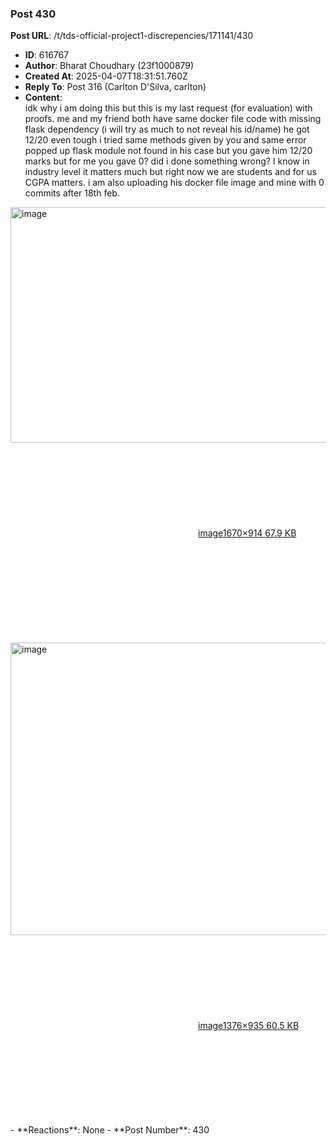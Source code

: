 ### Post 430
**Post URL**: /t/tds-official-project1-discrepencies/171141/430
- **ID**: 616767
- **Author**: Bharat Choudhary (23f1000879)
- **Created At**: 2025-04-07T18:31:51.760Z
- **Reply To**: Post 316 (Carlton D'Silva, carlton)
- **Content**:  
  idk why i am doing this but this is my last request (for evaluation) with proofs. me and my friend both have same docker file code with missing flask dependency (i will try as much to not reveal his id/name) he got 12/20 even tough i tried same methods given by you and same error popped up flask module not found in his case but you gave him 12/20 marks but for me you gave 0? did i done something wrong? I know in industry level it matters much but right now we are students and for us CGPA matters. i am also uploading his docker file image and mine with 0 commits after 18th feb.
<div class="lightbox-wrapper"><a class="lightbox" href="https://europe1.discourse-cdn.com/flex013/uploads/iitm/original/3X/7/8/78eaf46821c5af8d1f6844561dc235a1e22f6de7.png" data-download-href="/uploads/short-url/hfGGrCZc5ujQNmm1RFe8BSzkevt.png?dl=1" title="image" rel="noopener nofollow ugc"><img src="https://europe1.discourse-cdn.com/flex013/uploads/iitm/optimized/3X/7/8/78eaf46821c5af8d1f6844561dc235a1e22f6de7_2_690x377.png" alt="image" data-base62-sha1="hfGGrCZc5ujQNmm1RFe8BSzkevt" width="690" height="377" srcset="https://europe1.discourse-cdn.com/flex013/uploads/iitm/optimized/3X/7/8/78eaf46821c5af8d1f6844561dc235a1e22f6de7_2_690x377.png, https://europe1.discourse-cdn.com/flex013/uploads/iitm/optimized/3X/7/8/78eaf46821c5af8d1f6844561dc235a1e22f6de7_2_1035x565.png 1.5x, https://europe1.discourse-cdn.com/flex013/uploads/iitm/optimized/3X/7/8/78eaf46821c5af8d1f6844561dc235a1e22f6de7_2_1380x754.png 2x" data-dominant-color="13171D"><div class="meta"><svg class="fa d-icon d-icon-far-image svg-icon" aria-hidden="true"><use href="#far-image"></use></svg><span class="filename">image</span><span class="informations">1670×914 67.9 KB</span><svg class="fa d-icon d-icon-discourse-expand svg-icon" aria-hidden="true"><use href="#discourse-expand"></use></svg></div></a></div><br>
<div class="lightbox-wrapper"><a class="lightbox" href="https://europe1.discourse-cdn.com/flex013/uploads/iitm/original/3X/3/0/300e62ae1bb91e990020843f9db4aab25bd9ac70.png" data-download-href="/uploads/short-url/6R7JPTABdp08gdr9D0UZsdUIota.png?dl=1" title="image" rel="noopener nofollow ugc"><img src="https://europe1.discourse-cdn.com/flex013/uploads/iitm/optimized/3X/3/0/300e62ae1bb91e990020843f9db4aab25bd9ac70_2_690x468.png" alt="image" data-base62-sha1="6R7JPTABdp08gdr9D0UZsdUIota" width="690" height="468" srcset="https://europe1.discourse-cdn.com/flex013/uploads/iitm/optimized/3X/3/0/300e62ae1bb91e990020843f9db4aab25bd9ac70_2_690x468.png, https://europe1.discourse-cdn.com/flex013/uploads/iitm/optimized/3X/3/0/300e62ae1bb91e990020843f9db4aab25bd9ac70_2_1035x702.png 1.5x, https://europe1.discourse-cdn.com/flex013/uploads/iitm/original/3X/3/0/300e62ae1bb91e990020843f9db4aab25bd9ac70.png 2x" data-dominant-color="12161C"><div class="meta"><svg class="fa d-icon d-icon-far-image svg-icon" aria-hidden="true"><use href="#far-image"></use></svg><span class="filename">image</span><span class="informations">1376×935 60.5 KB</span><svg class="fa d-icon d-icon-discourse-expand svg-icon" aria-hidden="true"><use href="#discourse-expand"></use></svg></div></a></div>
- **Reactions**: None
- **Post Number**: 430

